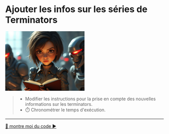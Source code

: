 # Ajouter les infos sur les séries de Terminators
<img src="imgs/sarah-connor-with-book.jpg" width="50%" height="50%">

> - Modifier les instructions pour la prise en compte des nouvelles informations sur les terminators.
> - ⏱️ Chronométrer le temps d'exécution.

___
[👀 montre moi du code ▶️](./main.go#L43)


